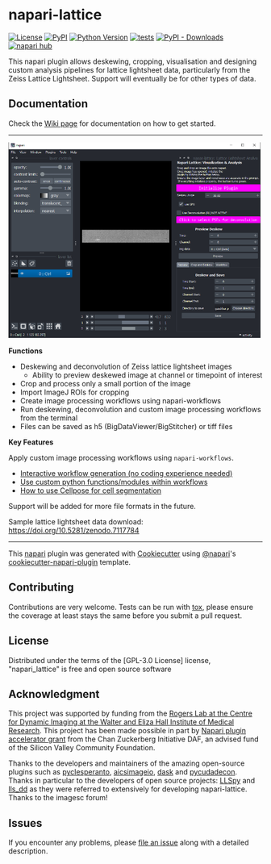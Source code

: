 # napari-lattice

[![License](https://img.shields.io/pypi/l/napari-lattice.svg?color=green)](https://github.com/githubuser/napari_lattice/raw/main/LICENSE)
[![PyPI](https://img.shields.io/pypi/v/napari-lattice.svg?color=green)](https://pypi.org/project/napari_lattice)
[![Python Version](https://img.shields.io/pypi/pyversions/napari-lattice.svg?color=green)](https://python.org)
[![tests](https://github.com/BioimageAnalysisCoreWEHI/napari_lattice/actions/workflows/test_and_deploy.yml/badge.svg)](https://github.com/BioimageAnalysisCoreWEHI/napari_lattice/actions/workflows/test_and_deploy.yml)
[![PyPI - Downloads](https://img.shields.io/pypi/dm/napari-lattice)](https://pypistats.org/packages/napari-lattice)
[![napari hub](https://img.shields.io/endpoint?url=https://api.napari-hub.org/shields/napari-lattice)](https://napari-hub.org/plugins/napari-lattice)

This napari plugin allows deskewing, cropping, visualisation and designing custom analysis pipelines for lattice lightsheet data, particularly from the Zeiss Lattice Lightsheet. Support will eventually be for other types of data.


## **Documentation**

Check the [Wiki page](https://github.com/BioimageAnalysisCoreWEHI/napari_lattice/wiki) for documentation on how to get started.


*************


<p align="left">
<img src="https://raw.githubusercontent.com/BioimageAnalysisCoreWEHI/napari_lattice/master/resources/LLSZ_window.png" alt="LLSZ_overview" width="500" >
</p>

**Functions**

* Deskewing and deconvolution of Zeiss lattice lightsheet images
  * Ability to preview deskewed image at channel or timepoint of interest
* Crop and process only a small portion of the image 
* Import ImageJ ROIs for cropping
* Create image processing workflows using napari-workflows
* Run deskewing, deconvolution and custom image processing workflows from the terminal
* Files can be saved as h5 (BigDataViewer/BigStitcher) or tiff files

**Key Features**

Apply custom image processing workflows using `napari-workflows`. 
* [Interactive workflow generation (no coding experience needed)](https://github.com/BioimageAnalysisCoreWEHI/napari_lattice/wiki/5.-Workflows-(Interactive:-no-coding)#workflow)
* [Use custom python functions/modules within workflows](https://github.com/BioimageAnalysisCoreWEHI/napari_lattice/wiki/5.1-Workflows-(Custom-workflow))
* [How to use Cellpose for cell segmentation](https://github.com/BioimageAnalysisCoreWEHI/napari_lattice/wiki/5.1-Workflows-(Custom-workflow)#cellpose)


Support will be added for more file formats in the future.

Sample lattice lightsheet data download: https://doi.org/10.5281/zenodo.7117784

----------------------------------

This [napari] plugin was generated with [Cookiecutter] using [@napari]'s [cookiecutter-napari-plugin] template.

<!--
Don't miss the full getting started guide to set up your new package:
https://github.com/napari/cookiecutter-napari-plugin#getting-started

and review the napari docs for plugin developers:
https://napari.org/plugins/index.html
-->


## Contributing

Contributions are very welcome. Tests can be run with [tox], please ensure
the coverage at least stays the same before you submit a pull request.

## License

Distributed under the terms of the [GPL-3.0 License] license,
"napari_lattice" is free and open source software

## Acknowledgment

 This project was supported by funding from the [Rogers Lab at the Centre for Dynamic Imaging at the Walter and Eliza Hall Institute of Medical Research](https://imaging.wehi.edu.au/). This project has been made possible in part by [Napari plugin accelerator grant](https://chanzuckerberg.com/science/programs-resources/imaging/napari/lattice-light-sheet-data-analysis-toolset/) from the Chan Zuckerberg Initiative DAF, an advised fund of the Silicon Valley Community Foundation.

 Thanks to the developers and maintainers of the amazing open-source plugins such as [pyclesperanto](https://github.com/clEsperanto/pyclesperanto_prototype), [aicsimageio](https://github.com/AllenCellModeling/aicsimageio), [dask](https://github.com/dask/dask) and [pycudadecon](https://github.com/tlambert03/pycudadecon).
 Thanks in particular to the developers of open source projects: [LLSpy](https://github.com/tlambert03/LLSpy) and [lls_dd](https://github.com/VolkerH/Lattice_Lightsheet_Deskew_Deconv) as they were referred to extensively for developing napari-lattice.
 Thanks to the imagesc forum!

## Issues

If you encounter any problems, please [file an issue](https://github.com/BioimageAnalysisCoreWEHI/napari_lattice/issues) along with a detailed description.

[napari]: https://github.com/napari/napari
[Cookiecutter]: https://github.com/audreyr/cookiecutter
[@napari]: https://github.com/napari
[MIT]: http://opensource.org/licenses/MIT
[BSD-3]: http://opensource.org/licenses/BSD-3-Clause
[GGPL-3.0 License]: http://www.gnu.org/licenses/gpl-3.0.txt
[GNU LGPL v3.0]: http://www.gnu.org/licenses/lgpl-3.0.txt
[Apache Software License 2.0]: http://www.apache.org/licenses/LICENSE-2.0
[Mozilla Public License 2.0]: https://www.mozilla.org/media/MPL/2.0/index.txt
[cookiecutter-napari-plugin]: https://github.com/napari/cookiecutter-napari-plugin

[napari]: https://github.com/napari/napari
[tox]: https://tox.readthedocs.io/en/latest/
[pip]: https://pypi.org/project/pip/
[PyPI]: https://pypi.org/
